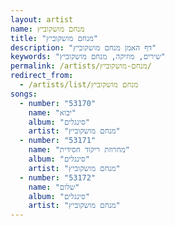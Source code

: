 ```yaml
---
layout: artist
name: מנחם מושקוביץ
title: "מנחם מושקוביץ"
description: "דף האמן מנחם מושקוביץ"
keywords: "שירים, מוזיקה, מנחם מושקוביץ"
permalink: /artists/מנחם-מושקוביץ/
redirect_from:
  - /artists/list/מנחם מושקוביץ
songs:
  - number: "53170"
    name: "יבוא"
    album: "סינגלים"
    artist: "מנחם מושקוביץ"
  - number: "53171"
    name: "מחרוזת ריקוד חסידית"
    album: "סינגלים"
    artist: "מנחם מושקוביץ"
  - number: "53172"
    name: "שלום"
    album: "סינגלים"
    artist: "מנחם מושקוביץ"
---
```

